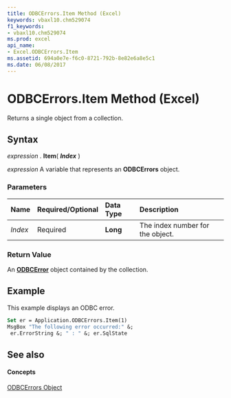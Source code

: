 ```yaml
---
title: ODBCErrors.Item Method (Excel)
keywords: vbaxl10.chm529074
f1_keywords:
- vbaxl10.chm529074
ms.prod: excel
api_name:
- Excel.ODBCErrors.Item
ms.assetid: 694a0e7e-f6c0-8721-792b-8e82e6a8e5c1
ms.date: 06/08/2017
---
```



# ODBCErrors.Item Method (Excel)

Returns a single object from a collection.


## Syntax

 _expression_ . **Item**( **_Index_** )

 _expression_ A variable that represents an **ODBCErrors** object.


### Parameters



|**Name**|**Required/Optional**|**Data Type**|**Description**|
|:-----|:-----|:-----|:-----|
| _Index_|Required| **Long**|The index number for the object.|

### Return Value

An  **[ODBCError](odbcerror-object-excel.md)** object contained by the collection.


## Example

This example displays an ODBC error.


```vb
Set er = Application.ODBCErrors.Item(1) 
MsgBox "The following error occurred:" &; 
 er.ErrorString &; " : " &; er.SqlState
```


## See also


#### Concepts


[ODBCErrors Object](odbcerrors-object-excel.md)

